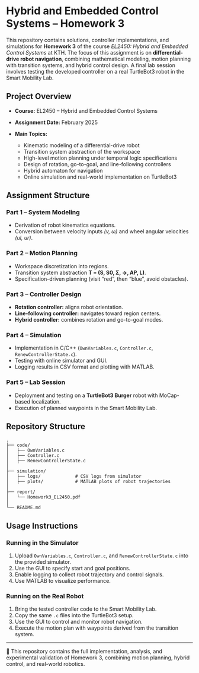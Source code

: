 # Hybrid and Embedded Control Systems – Homework 3

This repository contains solutions, controller implementations, and simulations for **Homework 3** of the course *EL2450: Hybrid and Embedded Control Systems* at KTH. The focus of this assignment is on **differential-drive robot navigation**, combining mathematical modeling, motion planning with transition systems, and hybrid control design. A final lab session involves testing the developed controller on a real TurtleBot3 robot in the Smart Mobility Lab.

## Project Overview

* **Course:** EL2450 – Hybrid and Embedded Control Systems
* **Assignment Date:** February 2025
* **Main Topics:**

  * Kinematic modeling of a differential-drive robot
  * Transition system abstraction of the workspace
  * High-level motion planning under temporal logic specifications
  * Design of rotation, go-to-goal, and line-following controllers
  * Hybrid automaton for navigation
  * Online simulation and real-world implementation on TurtleBot3

## Assignment Structure

### Part 1 – System Modeling

* Derivation of robot kinematics equations.
* Conversion between velocity inputs *(v, ω)* and wheel angular velocities *(ul, ur)*.

### Part 2 – Motion Planning

* Workspace discretization into regions.
* Transition system abstraction **T = (S, S0, Σ, →, AP, L)**.
* Specification-driven planning (visit “red”, then “blue”, avoid obstacles).

### Part 3 – Controller Design

* **Rotation controller:** aligns robot orientation.
* **Line-following controller:** navigates toward region centers.
* **Hybrid controller:** combines rotation and go-to-goal modes.

### Part 4 – Simulation

* Implementation in C/C++ (`OwnVariables.c`, `Controller.c`, `RenewControllerState.c`).
* Testing with online simulator and GUI.
* Logging results in CSV format and plotting with MATLAB.

### Part 5 – Lab Session

* Deployment and testing on a **TurtleBot3 Burger** robot with MoCap-based localization.
* Execution of planned waypoints in the Smart Mobility Lab.

## Repository Structure

```
.
├── code/
│   ├── OwnVariables.c
│   ├── Controller.c
│   ├── RenewControllerState.c
│
├── simulation/
│   ├── logs/             # CSV logs from simulator
│   ├── plots/            # MATLAB plots of robot trajectories
│
├── report/
│   └── Homework3_EL2450.pdf
│
└── README.md
```

## Usage Instructions

### Running in the Simulator

1. Upload `OwnVariables.c`, `Controller.c`, and `RenewControllerState.c` into the provided simulator.
2. Use the GUI to specify start and goal positions.
3. Enable logging to collect robot trajectory and control signals.
4. Use MATLAB to visualize performance.

### Running on the Real Robot

1. Bring the tested controller code to the Smart Mobility Lab.
2. Copy the same `.c` files into the TurtleBot3 setup.
3. Use the GUI to control and monitor robot navigation.
4. Execute the motion plan with waypoints derived from the transition system.

---

📄 This repository contains the full implementation, analysis, and experimental validation of Homework 3, combining motion planning, hybrid control, and real-world robotics.

